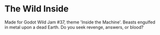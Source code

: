 # The Wild Inside
 Made for Godot Wild Jam #37, theme 'Inside the Machine'. Beasts engulfed in metal upon a dead Earth. Do you seek revenge, answers, or blood?
